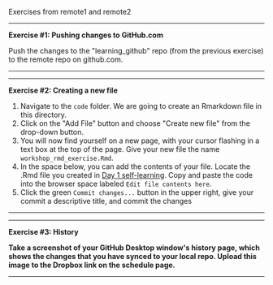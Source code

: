 Exercises from remote1 and remote2

***

**Exercise #1: Pushing changes to GitHub.com**

Push the changes to the "learning_github" repo (from the previous exercise) to the remote repo on github.com.

***

***

**Exercise #2: Creating a new file**

1. Navigate to the `code` folder. We are going to create an Rmarkdown file in this directory.
2. Click on the "Add File" button and choose "Create new file" from the drop-down button.
3. You will now find yourself on a new page, with your cursor flashing in a text box at the top of the page. Give your new file the name `workshop_rmd_exercise.Rmd`.
4. In the space below, you can add the contents of your file. Locate the .Rmd file you created in [Day 1 self-learning](../activities/Rmd_exercise4.md). Copy and paste the code into the browser space labeled `Edit file contents here`.
5. Click the green `Commit changes...` button in the upper right, give your commit a descriptive title, and commit the changes

***

***

**Exercise #3: History**

**Take a screenshot of your GitHub Desktop window's history page, which shows the changes that you have synced to your local repo. Upload this image to the Dropbox link on the schedule page.**

***
